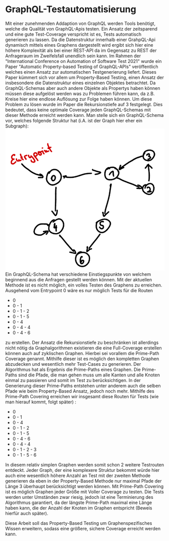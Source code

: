 # GraphQL-Testautomatisierung

Mit einer zunehmenden Addaption von GraphQL werden Tools benötigt, welche die Qualität von GraphQL-Apis testen.
Ein Ansatz der zeitsparend und eine gute Test-Coverage verspricht ist es, Tests automatisch generieren zu lassen. 
Da die Datenstruktur innerhalb einer GrahpQL-Api dynamisch mittels eines Graphens dargestellt wird ergibt sich hier 
eine höhere Komplexität als bei einer REST-API da im Gegensatz zu REST der Anfrageraum im Zweifelsfall unendlich sein kann.
Im Rahmen der "International Conference on Automation of Software Test 2021" wurde ein Paper "Automatic Property-based Testing of GraphQL-APIs" veröffentlich
welches einen Ansatz zur automatischen Testgenerierung liefert. 
Dieses Paper kümmert sich vor allem um Property-Based Testing, einen Ansatz der insbesondere die Datenstruktur eines einzelnen 
Objektes betrachtet. Da GraphQL-Schemas aber auch andere Objekte als Propertys haben können müssen diese aufgelöst werden was zu Problemen
führen kann, da z.B. Kreise hier eine endlose Auflösung zur Folge haben können. Um diese Problem zu lösen wurde im Paper die Rekursionstiefe
auf 3 festgelegt. Dies bedeutet, dass keine optimale Coverage jeden GraphQL-Schemas mit dieser Methode erreicht werden kann. 
Man stelle sich ein GraphQL-Schema vor, welches folgende Struktur hat (i.A. ist der Graph hier eher ein Subgraph): 
![zyklischer Graph](docs/images/graphs/graph.png)
Ein GraphQL-Schema hat verschiedene Einstiegspunkte von welchem beginnend aus die Anfragen gestellt werden können. 
Mit der aktuellen Methode ist es nicht möglich, ein volles Testen des Graphens zu erreichen. 
Ausgehend vom Entrypoint 0 wäre es nur möglich Tests für die Routen 

* 0
* 0 - 1 
* 0 - 1 - 2
* 0 - 1 - 5
* 0 - 4
* 0 - 4 - 4
* 0 - 4 - 6

zu erstellen. Der Ansatz die Rekursionstiefe zu beschränken ist allerdings nicht nötig da Graphalgorithmen existieren die eine 
Full-Coverage erstellen können auch auf zyklischen Graphen. Hierbei sei vorallem die Prime-Path Coverage genannt. 
Mithilfe dieser ist es möglich den kompletten Graphen abzudecken und wesentlich mehr Test-Cases zu generieren. Der Algorithmus hat 
als Ergebnis die Prime-Paths eines Graphen. Die Prime-Paths sind die Pfade, die man gehen muss um alle Kanten und alle Knoten einmal zu passieren und somit
im Test zu berücksichtigen. In der Generierung dieser Prime-Paths entstehen unter anderem auch die selben Pfade wie beim Property-Based Ansatz, jedoch noch mehr. 
Mithilfe des Prime-Path Covering erreichen wir insgesamt diese Routen für Tests (wie man hierauf kommt, folgt später) :

* 0
* 0 - 1 
* 0 - 4
* 0 - 1 - 2
* 0 - 1 - 5
* 0 - 4 - 6
* 0 - 4 - 4
* 0 - 1 - 2 - 3
* 0 - 1 - 5 - 6

In diesem relativ simplen Graphen werden somit schon 2 weitere Testrouten entdeckt. Jeder Graph, der eine komplexere Struktur bekommt würde hier auch eine wesentlich höhere 
Anzahl an Test mit der zweiten Methode generieren da eben in der Property-Based Methode nur maximal Pfade der Länge 3 überhaupt berücksichtigt werden können. Mit Prime-Path Covering ist es möglich
Graphen jeder Größe mit Voller Coverage zu testen. Die Tests werden unter Umständen zwar riesig, jedoch ist eine Terminierung des Algorithmus garantiert, da der längste Prime-Path maximal eine Länge 
haben kann, die der Anzahl der Knoten im Graphen entspricht (Beweis hierfür auch später).

Diese Arbeit soll das Property-Based Testing um Graphenspezifisches Wissen erweitern, sodass eine größere, sichere Coverage erreicht werden kann. 

